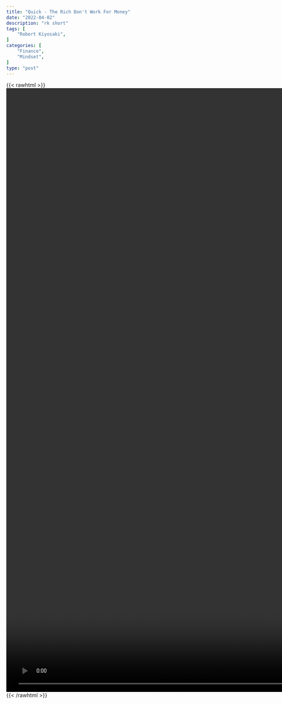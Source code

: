 ```yaml
---
title: "Quick - The Rich Don't Work For Money"
date: "2022-04-02"
description: "rk short"
tags: [
    "Robert Kiyosaki",
]
categories: [
    "Finance",
    "Mindset",
]
type: "post"
---
```

{{< rawhtml >}}
    <video style="height:40vh;width:auto" overflow="hidden" controls>
        <source src="https://clips.dev00ps.com/Robert_Kiyosaki/Robert_Kiyosaki_On_Why_Steve_Jobs_Paycheque_Was_1_A_Year%F0%9F%A4%AF.mp4" type="video/mp4"> 
    </video>
{{< /rawhtml >}}